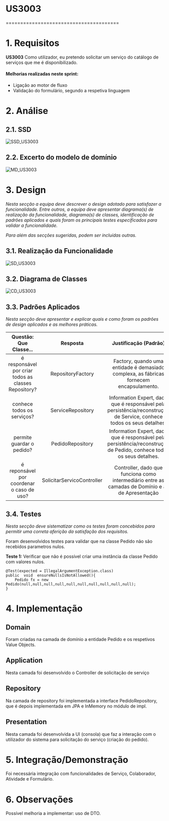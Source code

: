 # US3003
=======================================


# 1. Requisitos

**US3003** Como utilizador, eu pretendo solicitar um serviço do catálogo de serviços que me é disponibilizado.

#### Melhorias realizadas neste sprint:
* Ligação ao motor de fluxo
* Validação do formulário, segundo a respetiva linguagem

# 2. Análise

## 2.1. SSD

![SSD_US3003](SSD_3003.svg)

## 2.2. Excerto do modelo de domínio

![MD_US3003](MD_3003.svg)

# 3. Design

*Nesta secção a equipa deve descrever o design adotado para satisfazer a funcionalidade. Entre outros, a equipa deve apresentar diagrama(s) de realização da funcionalidade, diagrama(s) de classes, identificação de padrões aplicados e quais foram os principais testes especificados para validar a funcionalidade.*

*Para além das secções sugeridas, podem ser incluídas outras.*

## 3.1. Realização da Funcionalidade

![SD_US3003](SD_3003.svg)

## 3.2. Diagrama de Classes

![CD_US3003](CD_3003.svg)

## 3.3. Padrões Aplicados

*Nesta secção deve apresentar e explicar quais e como foram os padrões de design aplicados e as melhores práticas.*

Questão: Que Classe...|Resposta|Justificação (Padrão)|
|:----:|:---------------:|:-----:|
|é responsável por criar todos as classes Repository?|RepositoryFactory|Factory, quando uma entidade é demasiado complexa, as fábricas fornecem encapsulamento.|
|conhece todos os serviços?|ServiceRepository|Information Expert, dado que é responsável pela persistência/reconstrução de Service, conhece todos os seus detalhes.|
|permite guardar o pedido?|PedidoRepository|Information Expert, dado que é responsável pela persistência/reconstrução de Pedido, conhece todos os seus detalhes.|
| é reponsável por coordenar o caso de uso? | SolicitarServicoController | Controller, dado que funciona como intermediário entre as camadas de Domínio e as de Apresentação|

## 3.4. Testes 
*Nesta secção deve sistematizar como os testes foram concebidos para permitir uma correta aferição da satisfação dos requisitos.*

Foram desenvolvidos testes para validar que na classe Pedido não são recebidos parametros nulos.

**Teste 1:** Verificar que não é possível criar uma instância da classe Pedido com valores nulos.

	@Test(expected = IllegalArgumentException.class)
    public  void  ensureNullsIsNotAllowed(){ 
        Pedido fx = new Pedido(null,null,null,null,null,null,null,null,null,null);
    }

# 4. Implementação

## Domain

Foram criadas na camada de domínio a entidade Pedido e os respetivos Value Objects.

## Application

Nesta camada foi desenvolvido o Controller de solicitação de serviço

## Repository

Na camada de repository foi implementada a interface PedidoRepository, que é depois implementada em JPA e InMemory no módulo de impl.

## Presentation

Nesta camada foi desenvolvida a UI (consola) que faz a interação com o utilizador do sistema para solicitação do serviço (criação do pedido).

# 5. Integração/Demonstração

Foi necessária integração com funcionalidades de Serviço, Colaborador, Atividade e Formulário.

# 6. Observações

Possível melhoria a implementar: uso de DTO.
